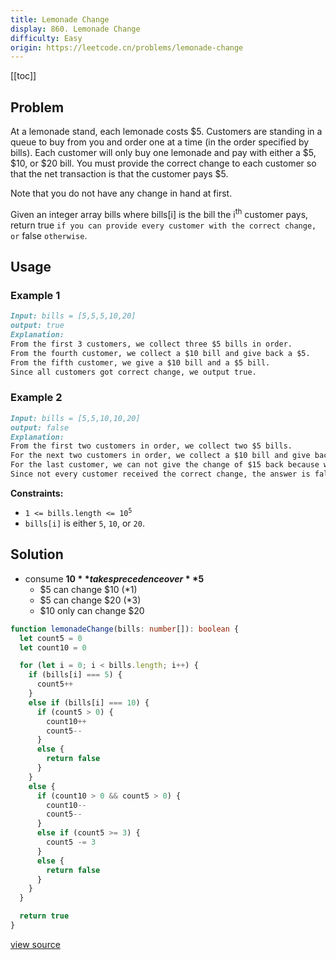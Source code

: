 ```yaml
---
title: Lemonade Change
display: 860. Lemonade Change
difficulty: Easy
origin: https://leetcode.cn/problems/lemonade-change
---
```


[[toc]]

## Problem

At a lemonade stand, each lemonade costs $5. Customers are standing in a queue to buy from you and order one at a time (in the order specified by bills). Each customer will only buy one lemonade and pay with either a $5, $10, or $20 bill. You must provide the correct change to each customer so that the net transaction is that the customer pays $5.

Note that you do not have any change in hand at first.

Given an integer array bills where bills[i] is the bill the i<sup>th</sup> customer pays, return true `if you can provide every customer with the correct change, or` false `otherwise`.

## Usage

### Example 1

```md
Input: bills = [5,5,5,10,20]
output: true
Explanation:
From the first 3 customers, we collect three $5 bills in order.
From the fourth customer, we collect a $10 bill and give back a $5.
From the fifth customer, we give a $10 bill and a $5 bill.
Since all customers got correct change, we output true.
```

### Example 2

```md
Input: bills = [5,5,10,10,20]
output: false
Explanation:
From the first two customers in order, we collect two $5 bills.
For the next two customers in order, we collect a $10 bill and give back a $5 bill.
For the last customer, we can not give the change of $15 back because we only have two $10 bills.
Since not every customer received the correct change, the answer is false.
```

**Constraints:**

- <code>1 &lt;= bills.length &lt;= 10<sup>5</sup></code>
- <code>bills[i]</code> is either <code>5</code>, <code>10</code>, or <code>20</code>.

## Solution

- consume **$10** takes precedence over **$5**
    - $5 can change $10 (*1)
    - $5 can change $20 (*3)
    - $10 only can change $20

```ts
function lemonadeChange(bills: number[]): boolean {
  let count5 = 0
  let count10 = 0

  for (let i = 0; i < bills.length; i++) {
    if (bills[i] === 5) {
      count5++
    }
    else if (bills[i] === 10) {
      if (count5 > 0) {
        count10++
        count5--
      }
      else {
        return false
      }
    }
    else {
      if (count10 > 0 && count5 > 0) {
        count10--
        count5--
      }
      else if (count5 >= 3) {
        count5 -= 3
      }
      else {
        return false
      }
    }
  }

  return true
}
```

[view source](https://leetcode.cn/problems/lemonade-change)

